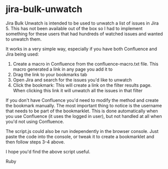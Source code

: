 jira-bulk-unwatch
=================

Jira Bulk Unwatch is intended to be used to unwatch a list of issues in Jira 5. This has not been available out of the box so I had to implement something for these users that had hundreds of watched issues and wanted to unwatch them.

It works in a very simple way, especially if you have both Confluence and Jira being used:
1. Create a macro in Confluence from the confluence-macro.txt file. This macro generated a link in any page you add it to
2. Drag the link to your bookmarks tab
3. Open Jira and search for the issues you'd like to unwatch
4. Click the bookmark: This will create a link on the filter results page. When clicking this link it will unwatch all the issues in that filter

If you don't have Confluence you'd need to modify the method and create the bookmark manually. The most important thing to notice is the username that needs to be part of the bookmarklet. This is done automatically when you use Confluence (it uses the logged in user), but not handled at all when you'd not using Confluence.

The script.js could also be run independently in the browser console. Just paste the code into the console, or tweak it to create a bookmarklet and then follow steps 3-4 above.

I hope you'd find the above script useful.

Ruby
